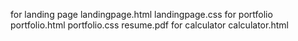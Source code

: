 for landing page
   landingpage.html
   landingpage.css
for portfolio
    portfolio.html
    portfolio.css
    resume.pdf
for calculator
    calculator.html
  
    
